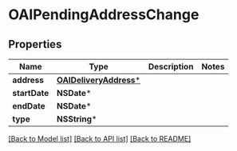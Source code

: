 # OAIPendingAddressChange

## Properties
Name | Type | Description | Notes
------------ | ------------- | ------------- | -------------
**address** | [**OAIDeliveryAddress***](OAIDeliveryAddress.md) |  | 
**startDate** | **NSDate*** |  | 
**endDate** | **NSDate*** |  | 
**type** | **NSString*** |  | 

[[Back to Model list]](../README.md#documentation-for-models) [[Back to API list]](../README.md#documentation-for-api-endpoints) [[Back to README]](../README.md)


